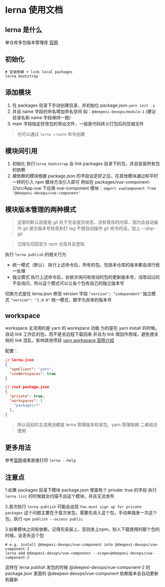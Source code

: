 # lerna 使用文档

## lerna 是什么
单仓库多包版本管理库
[官网](https://lerna.js.org/)

## 初始化
```shell
# 安装依赖 + link local packages
lerna bootstrap
```

## 添加模块

1. 在 packages 目录下手动创建目录，并初始化 package.json
`yarn init -y`
2. 并且 name 字段的命名增加命名空间 如：`@deepexi-devops/module-1` (建议目录名和 name 字段保持一致)
3. main 字段指定好改包的导出文件，一般是代码转义打包后的压缩文件

> 也可以通过 `lerna create` 命令创建

## 模块间引用
1. 初始化 执行`lerna bootstrap` 会 link packages 目录下的包，并且安装所有包的依赖
2. 被依赖的模块根据 package.json 的字段设定好之后，在其他模块通过和平时一样的引入 npm 模块方法引入即可
   例如在 packages/vue-component-2/src/App.vue 下应用 vue-component 模块：`import vueComponent from '@deepexi-devops/vue-component'`

## 模块版本管理的两种模式
> 这里的默认前提是 git 处于完全提交状态，没有暂存的内容，因为会自动操作 git 提交版本号信息和打 tag
> 不想自动操作 git 命令的话，加上 --skip-git

> 记得先切回官方 npm 仓库并且登陆

执行 `lerna publish` 的相关行为

- 统一模式（默认）
  执行上述命令后，所有的包，包括本仓库的版本都会进行统一处理
- 独立模式
  执行上述命令后，会依次询问有改动的包的更新版本号，没改动过的不会询问，所以这个模式可以让各个包有自己的独立版本号

切换方式是在 lerna.json 修改 version 字段
`"version": "independent"` 独立模式
`"version": "1.0.0"` 统一模式，数字为具体的版本号


## workspace
workspace 主流用的是 yarn 的 workspace 功能
为的是在 yarn install 的时候，自动 link 工作区的包，而不是去远程下载回来
并且为 link 增加作用域，避免使全局的 link 混乱，影响其他项目
[yarn workspace 官网介绍](https://classic.yarnpkg.com/zh-Hans/docs/workspaces)

配置：
```json
// lerna.json
{
  "npmClient": "yarn",
  "useWorkspaces": true
}
```

```json
// root package.json
{
  "private": true,
  "workspaces": [
    "packages/*"
  ],
}
```

> 所以目前的主流用法都是 lerna 管理版本和发包，yarn 管理依赖 二者结合使用

## 更多用法
参考[官网](https://lerna.js.org/)或者直接打印 `lerna --help`

## 注意点
1.如果 packages 目录下模块 package.json 里面有个 private: true 的字段
  执行 `lerna list` 的时候就会扫描不出这个模块，并且无法发布

2.首次执行 `lerna publish` 可能会出现
  `You must sign up for private packages`
  这个问题主要在于首次发包，需要先进入这个包，手动单独发一次这个包，执行 `npm publish --access public`

3.如果模块之间有依赖，记得先安装上，否则发上npm，别人下载使用的那个包的时候，会丢失这个包

```shell
# e.g. install @deepexi-devops/vue-component into @deepexi-devops/vue-component-2
lerna add @deepexi-devops/vue-component --scope=@deepexi-devops/vue-component-2
```
这样在 lerna publish 发包的时候
@deepexi-devops/vue-component-2 的 package.json 里面的 @deepexi-devops/vue-component 依赖版本会自动更新到最新
